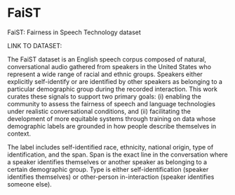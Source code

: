 # FaiST
FaiST: Fairness in Speech Technology dataset

LINK TO DATASET: 

The FaiST dataset is an English speech corpus composed of natural, conversational audio gathered from speakers in the United States who represent a wide range of racial and ethnic groups. Speakers either explicitly self-identify or are identified by other speakers as belonging to a particular demographic group during the recorded interaction. This work curates these signals to support two primary goals: (i) enabling the community to assess the fairness of speech and language technologies under realistic conversational conditions, and (ii) facilitating the development of more equitable systems through training on data whose demographic labels are grounded in how people describe themselves in context.

The label includes self-identified race, ethnicity, national origin, type of identification, and the span. Span is the exact line in the conversation where a speaker identifies themselves or another speaker as belonging to a certain demographic group. Type is either self-identification (speaker identifies themselves) or other-person in-interaction (speaker identifies someone else).
